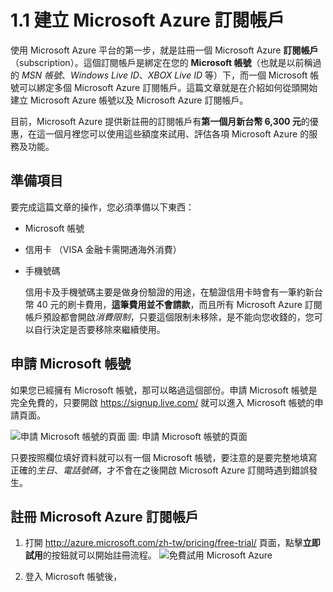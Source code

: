 # 1.1 建立 Microsoft Azure 訂閱帳戶

使用 Microsoft Azure 平台的第一步，就是註冊一個 Microsoft Azure **訂閱帳戶**（subscription）。這個訂閱帳戶是綁定在您的 **Microsoft 帳號**（也就是以前稱過的 *MSN 帳號*、*Windows Live ID*、*XBOX Live ID* 等）下，而一個 Microsoft 帳號可以綁定多個 Microsoft Azure 訂閱帳戶。這篇文章就是在介紹如何從頭開始建立 Microsoft Azure 帳號以及 Microsoft Azure 訂閱帳戶。

目前，Microsoft Azure 提供新註冊的訂閱帳戶有**第一個月新台幣 6,300 元**的優惠，在這一個月裡您可以使用這些額度來試用、評估各項 Microsoft Azure 的服務及功能。

## 準備項目

要完成這篇文章的操作，您必須準備以下東西：

* Microsoft 帳號
* 信用卡 （VISA 金融卡需開通海外消費）
* 手機號碼

	信用卡及手機號碼主要是做身份驗證的用途，在驗證信用卡時會有一筆約新台幣 40 元的刷卡費用，**這筆費用並不會請款**，而且所有 Microsoft Azure 訂閱帳戶預設都會開啟*消費限制*，只要這個限制未移除，是不能向您收錢的，您可以自行決定是否要移除來繼續使用。

## 申請 Microsoft 帳號

如果您已經擁有 Microsoft 帳號，那可以略過這個部份。申請 Microsoft 帳號是完全免費的，只要開啟 https://signup.live.com/ 就可以進入 Microsoft 帳號的申請頁面。

![申請 Microsoft 帳號的頁面](http://i.imgur.com/FDtf8oR.png)
圖: 申請 Microsoft 帳號的頁面

只要按照欄位填好資料就可以有一個 Microsoft 帳號，要注意的是要完整地填寫正確的*生日*、*電話號碼*，才不會在之後開啟 Microsoft Azure 訂閱時遇到錯誤發生。

## 註冊 Microsoft Azure 訂閱帳戶

1. 打開 http://azure.microsoft.com/zh-tw/pricing/free-trial/ 頁面，點擊**立即試用**的按鈕就可以開始註冊流程。
![免費試用 Microsoft Azure](http://i.imgur.com/QfWu0Tv.png)

2. 登入 Microsoft 帳號後，